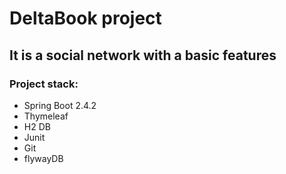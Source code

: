 # DeltaBook project
## It is a social network with a basic features
### Project stack:
* Spring Boot 2.4.2
* Thymeleaf
* H2 DB
* Junit
* Git
* flywayDB